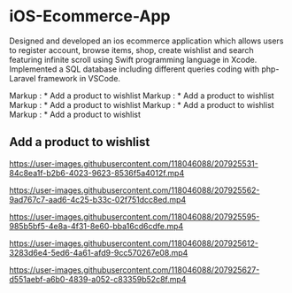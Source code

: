 # iOS-Ecommerce-App
Designed and developed an ios ecommerce application which allows users to register account, browse items, shop, create wishlist and search featuring infinite scroll using Swift programming language in Xcode. Implemented a SQL database including different queries coding with php-Laravel framework in VSCode.


 Markup : * Add a product to wishlist
 Markup : * Add a product to wishlist
 Markup : * Add a product to wishlist
 Markup : * Add a product to wishlist
 Markup : * Add a product to wishlist



 ## Add a product to wishlist ## 

https://user-images.githubusercontent.com/118046088/207925531-84c8ea1f-b2b6-4023-9623-8536f5a4012f.mp4



https://user-images.githubusercontent.com/118046088/207925562-9ad767c7-aad6-4c25-b33c-02f751dcc8ed.mp4



https://user-images.githubusercontent.com/118046088/207925595-985b5bf5-4e8a-4f31-8e60-bba16cd6cdfe.mp4



https://user-images.githubusercontent.com/118046088/207925612-3283d6e4-5ed6-4a61-afd9-9cc570267e08.mp4



https://user-images.githubusercontent.com/118046088/207925627-d551aebf-a6b0-4839-a052-c83359b52c8f.mp4

